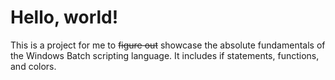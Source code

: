 # Hello, world!

This is a project for me to ~~figure out~~ showcase the absolute fundamentals of the Windows Batch scripting language. It includes if statements, functions, and colors.

